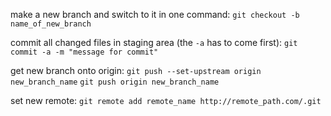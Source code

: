 make a new branch and switch to it in one command:
`git checkout -b name_of_new_branch`

commit all changed files in staging area (the `-a` has to come first):
`git commit -a -m "message for commit"`

get new branch onto origin:
`git push --set-upstream origin new_branch_name`
`git push origin new_branch_name`

set new remote:
`git remote add remote_name http://remote_path.com/.git`